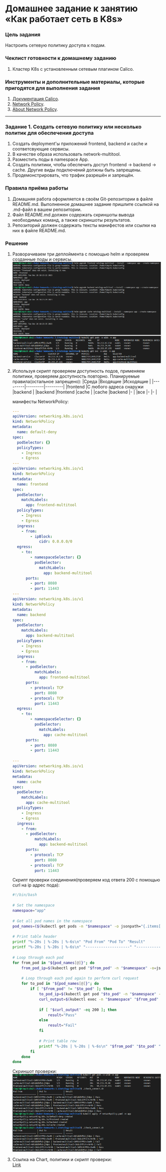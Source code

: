 # Домашнее задание к занятию «Как работает сеть в K8s»

### Цель задания

Настроить сетевую политику доступа к подам.

### Чеклист готовности к домашнему заданию

1. Кластер K8s с установленным сетевым плагином Calico.

### Инструменты и дополнительные материалы, которые пригодятся для выполнения задания

1. [Документация Calico](https://www.tigera.io/project-calico/).
2. [Network Policy](https://kubernetes.io/docs/concepts/services-networking/network-policies/).
3. [About Network Policy](https://docs.projectcalico.org/about/about-network-policy).

-----

### Задание 1. Создать сетевую политику или несколько политик для обеспечения доступа

1. Создать deployment'ы приложений frontend, backend и cache и соответсвующие сервисы.
2. В качестве образа использовать network-multitool.
3. Разместить поды в namespace App.
4. Создать политики, чтобы обеспечить доступ frontend -> backend -> cache. Другие виды подключений должны быть запрещены.
5. Продемонстрировать, что трафик разрешён и запрещён.

### Правила приёма работы

1. Домашняя работа оформляется в своём Git-репозитории в файле README.md. Выполненное домашнее задание пришлите ссылкой на .md-файл в вашем репозитории.
2. Файл README.md должен содержать скриншоты вывода необходимых команд, а также скриншоты результатов.
3. Репозиторий должен содержать тексты манифестов или ссылки на них в файле README.md.


### Решение

1. Разворачиваем три деплоймента с помощью helm и проверяем созданные поды и сервисы.
        ![helm](img/helm.png)
        ![pods_svc](img/pods_svc.png)
2. Используя скрипт проверяем доступность подов, применяем политики, проверяем доступность повторно.
    Планируемые правила(остальное запрещено):
    |Среда  |Входящие  |Исходящие  |
    |---------|---------|---------|
    |frontend |С любого адреса снаружи         |backend          |
    |backend  |frontend                        |cache            |
    |cache    |backend                         |-                |
    |все      |-                               |-                |



    манифесты NetworkPolicy:
    ```yml
    ---
    apiVersion: networking.k8s.io/v1
    kind: NetworkPolicy
    metadata:
      name: default-deny
    spec:
      podSelector: {}
      policyTypes:
        - Ingress
        - Egress
    ---
    apiVersion: networking.k8s.io/v1
    kind: NetworkPolicy
    metadata:
      name: frontend
    spec:
      podSelector:
        matchLabels:
          app: frontend-multitool
      policyTypes:
        - Ingress
        - Egress
      ingress:
        - from:
            - ipBlock:
                cidr: 0.0.0.0/0
      egress:
        - to:
            - namespaceSelector: {}
              podSelector:
                matchLabels:
                  app: backend-multitool
          ports:
            - port: 8080
            - port: 11443
    ---
    apiVersion: networking.k8s.io/v1
    kind: NetworkPolicy
    metadata:
      name: backend
    spec:
      podSelector:
        matchLabels:
          app: backend-multitool
      policyTypes:
        - Ingress
        - Egress
      ingress:
        - from:
          - podSelector:
              matchLabels:
                app: frontend-multitool
          ports:
            - protocol: TCP
              port: 8080
            - protocol: TCP
              port: 11443
      egress:
        - to:
            - namespaceSelector: {}
              podSelector:
                matchLabels:
                  app: cache-multitool
          ports:
            - port: 8080
            - port: 11443

    ---
    apiVersion: networking.k8s.io/v1
    kind: NetworkPolicy
    metadata:
      name: cache
    spec:
      podSelector:
        matchLabels:
          app: cache-multitool
      policyTypes:
        - Ingress
        - Egress
      ingress:
        - from:
          - podSelector:
              matchLabels:
                app: backend-multitool
          ports:
            - protocol: TCP
              port: 8080
            - protocol: TCP
              port: 11443
    ```

     Скрипт проверки соединения(проверяем код ответа 200 с помощью curl на ip адрес пода):
    ```bash
    #!/bin/bash

    # Set the namespace
    namespace="app"

    # Get all pod names in the namespace
    pod_names=($(kubectl get pods -n "$namespace" -o jsonpath="{.items[*].metadata.name}"))

    # Print table header
    printf "%-20s | %-20s | %-6s\n" "Pod From" "Pod To" "Result"
    printf "%-20s | %-20s | %-6s\n" "--------------------" "--------------------" "------"

    # Loop through each pod
    for from_pod in "${pod_names[@]}"; do
        from_pod_ip=$(kubectl get pod "$from_pod" -n "$namespace" -o=jsonpath='{.status.podIP}')

        # Loop through each pod again to perform curl request
        for to_pod in "${pod_names[@]}"; do
            if [ "$from_pod" != "$to_pod" ]; then
                to_pod_ip=$(kubectl get pod "$to_pod" -n "$namespace" -o=jsonpath='{.status.podIP}')
                curl_output=$(kubectl exec -n "$namespace" "$from_pod" -- curl -m 1 -s -o /dev/null -w "%{http_code}" "$to_pod_ip:8080" 2>/dev/null)

                if [ "$curl_output" -eq 200 ]; then
                    result="Pass"
                else
                    result="Fail"
                fi

                # Print table row
                printf "%-20s | %-20s | %-6s\n" "$from_pod" "$to_pod" "$result"
            fi
        done
    done
    ```
    Скриншот проверки:\
    ![policy](img/policy.png)


1. Ссылка на Chart, политики и скрипт проверки:\
  [Link](https://github.com/Timych84/devops-netology/blob/main/kuber-homeworks-3.3/code/)
